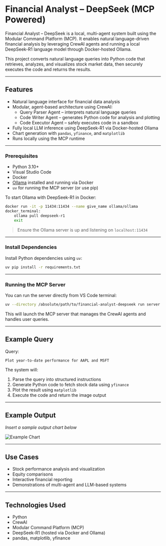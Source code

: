 # Financial Analyst – DeepSeek (MCP Powered)

Financial Analyst – DeepSeek is a local, multi-agent system built using the Modular Command Platform (MCP). It enables natural language-driven financial analysis by leveraging CrewAI agents and running a local DeepSeek-R1 language model through Docker-hosted Ollama.

This project converts natural language queries into Python code that retrieves, analyzes, and visualizes stock market data, then securely executes the code and returns the results.

---

## Features

- Natural language interface for financial data analysis
- Modular, agent-based architecture using CrewAI:
  - Query Parser Agent – interprets natural language queries
  - Code Writer Agent – generates Python code for analysis and plotting
  - Code Executor Agent – safely executes code in a sandbox
- Fully local LLM inference using DeepSeek-R1 via Docker-hosted Ollama
- Chart generation with `pandas`, `yfinance`, and `matplotlib`
- Runs locally using the MCP runtime

---

### Prerequisites

- Python 3.10+
- Visual Studio Code
- Docker
- [Ollama](https://ollama.com) installed and running via Docker
- `uv` for running the MCP server (or use pip)

To start Ollama with DeepSeek-R1 in Docker:

```bash
docker run -it -p 11434:11434 --name give_name ollama/ollama
docker_terminal:
    ollama pull deepseek-r1
    exit
````

> Ensure the Ollama server is up and listening on `localhost:11434`

---

### Install Dependencies

Install Python dependencies using `uv`:

```bash
uv pip install -r requirements.txt
```
---

### Running the MCP Server

You can run the server directly from VS Code terminal:

```bash
uv --directory /absolute/path/to/financial-analyst-deepseek run server.py
```

This will launch the MCP server that manages the CrewAI agents and handles user queries.

---

## Example Query

Query:

```
Plot year-to-date performance for AAPL and MSFT
```

The system will:

1. Parse the query into structured instructions
2. Generate Python code to fetch stock data using `yfinance`
3. Plot the result using `matplotlib`
4. Execute the code and return the image output

---

## Example Output

*Insert a sample output chart below*

![Example Chart](screenshots/example_plot.png)

---

## Use Cases

* Stock performance analysis and visualization
* Equity comparisons
* Interactive financial reporting
* Demonstrations of multi-agent and LLM-based systems

---

## Technologies Used

* Python
* CrewAI
* Modular Command Platform (MCP)
* DeepSeek-R1 (hosted via Docker and Ollama)
* pandas, matplotlib, yfinance